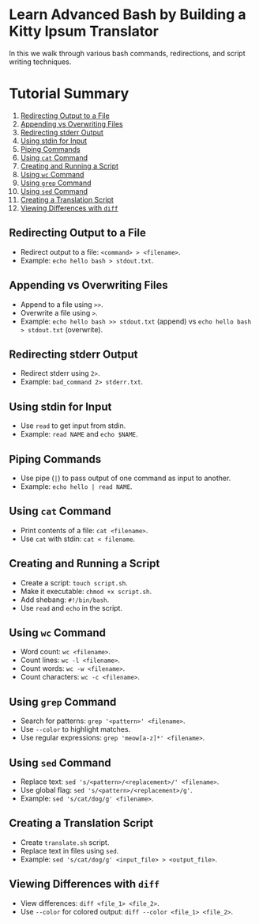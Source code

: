 # Learn Advanced Bash by Building a Kitty Ipsum Translator

In this we walk  through various bash commands, redirections, and script writing techniques.

# Tutorial Summary
1. [Redirecting Output to a File](#redirecting-output-to-a-file)
2. [Appending vs Overwriting Files](#appending-vs-overwriting-files)
3. [Redirecting stderr Output](#redirecting-stderr-output)
4. [Using stdin for Input](#using-stdin-for-input)
5. [Piping Commands](#piping-commands)
6. [Using `cat` Command](#using-cat-command)
7. [Creating and Running a Script](#creating-and-running-a-script)
8. [Using `wc` Command](#using-wc-command)
9. [Using `grep` Command](#using-grep-command)
11. [Using `sed` Command](#using-sed-command)
12. [Creating a Translation Script](#creating-a-translation-script)
13. [Viewing Differences with `diff`](#viewing-differences-with-diff)

## Redirecting Output to a File

- Redirect output to a file: `<command> > <filename>`.
- Example: `echo hello bash > stdout.txt`.

## Appending vs Overwriting Files

- Append to a file using `>>`.
- Overwrite a file using `>`.
- Example: `echo hello bash >> stdout.txt` (append) vs `echo hello bash > stdout.txt` (overwrite).

## Redirecting stderr Output

- Redirect stderr using `2>`.
- Example: `bad_command 2> stderr.txt`.

## Using stdin for Input

- Use `read` to get input from stdin.
- Example: `read NAME` and `echo $NAME`.

## Piping Commands

- Use pipe (`|`) to pass output of one command as input to another.
- Example: `echo hello | read NAME`.

## Using `cat` Command

- Print contents of a file: `cat <filename>`.
- Use `cat` with stdin: `cat < filename`.

## Creating and Running a Script

- Create a script: `touch script.sh`.
- Make it executable: `chmod +x script.sh`.
- Add shebang: `#!/bin/bash`.
- Use `read` and `echo` in the script.

## Using `wc` Command

- Word count: `wc <filename>`.
- Count lines: `wc -l <filename>`.
- Count words: `wc -w <filename>`.
- Count characters: `wc -c <filename>`.

## Using `grep` Command

- Search for patterns: `grep '<pattern>' <filename>`.
- Use `--color` to highlight matches.
- Use regular expressions: `grep 'meow[a-z]*' <filename>`.

## Using `sed` Command

- Replace text: `sed 's/<pattern>/<replacement>/' <filename>`.
- Use global flag: `sed 's/<pattern>/<replacement>/g'`.
- Example: `sed 's/cat/dog/g' <filename>`.

## Creating a Translation Script

- Create `translate.sh` script.
- Replace text in files using `sed`.
- Example: `sed 's/cat/dog/g' <input_file> > <output_file>`.

## Viewing Differences with `diff`

- View differences: `diff <file_1> <file_2>`.
- Use `--color` for colored output: `diff --color <file_1> <file_2>`.
